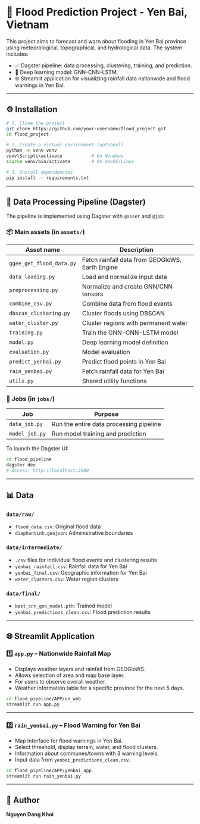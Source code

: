 # 🌊 Flood Prediction Project - Yen Bai, Vietnam

This project aims to forecast and warn about flooding in Yen Bai province using meteorological, topographical, and hydrological data. The system includes:

- ✅ Dagster pipeline: data processing, clustering, training, and prediction.
- 🧠 Deep learning model: GNN-CNN-LSTM.
- 🌐 Streamlit application for visualizing rainfall data nationwide and flood warnings in Yen Bai.

---

## ⚙️ Installation

```bash
# 1. Clone the project
git clone https://github.com/your-username/flood_project.git
cd flood_project

# 2. Create a virtual environment (optional)
python -m venv venv
venv\Scripts\activate           # On Windows
source venv/bin/activate        # On macOS/Linux

# 3. Install dependencies
pip install -r requirements.txt
```

---

## 🔁 Data Processing Pipeline (Dagster)

The pipeline is implemented using Dagster with `@asset` and `@job`:

### 📦 Main assets (in `assets/`)

| Asset name                | Description                                      |
| ------------------------- | ------------------------------------------------ |
| `ggee_get_flood_data.py`  | Fetch rainfall data from GEOGloWS, Earth Engine  |
| `data_loading.py`         | Load and normalize input data                    |
| `preprocessing.py`        | Normalize and create GNN/CNN tensors             |
| `combine_csv.py`          | Combine data from flood events                   |
| `dbscan_clustering.py`    | Cluster floods using DBSCAN                      |
| `water_cluster.py`        | Cluster regions with permanent water             |
| `training.py`             | Train the GNN-CNN-LSTM model                     |
| `model.py`                | Deep learning model definition                   |
| `evaluation.py`           | Model evaluation                                 |
| `predict_yenbai.py`       | Predict flood points in Yen Bai                  |
| `rain_yenbai.py`          | Fetch rainfall data for Yen Bai                  |
| `utils.py`                | Shared utility functions                         |

### 🧩 Jobs (in `jobs/`)

| Job            | Purpose                                 |
| -------------- | --------------------------------------- |
| `data_job.py`  | Run the entire data processing pipeline |
| `model_job.py` | Run model training and prediction       |

To launch the Dagster UI:

```bash
cd flood_pipeline
dagster dev
# Access: http://localhost:3000
```

---

## 📊 Data

### `data/raw/`

* `flood_data.csv`: Original flood data
* `diaphantinh.geojson`: Administrative boundaries

### `data/intermediate/`

* `.csv` files for individual flood events and clustering results
* `yenbai_rainfall.csv`: Rainfall data for Yen Bai
* `yenbai_final.csv`: Geographic information for Yen Bai
* `water_clusters.csv`: Water region clusters

### `data/final/`

* `best_cnn_gnn_model.pth`: Trained model
* `yenbai_predictions_clean.csv`: Flood prediction results

---

## 🌐 Streamlit Application

### 1️⃣ `app.py` – **Nationwide Rainfall Map**

* Displays weather layers and rainfall from GEOGloWS.
* Allows selection of area and map base layer.
* For users to observe overall weather.
* Weather information table for a specific province for the next 5 days.

```bash
cd flood_pipeline/APP/vn_web
streamlit run app.py
```

---

### 2️⃣ `rain_yenbai.py` – **Flood Warning for Yen Bai**

* Map interface for flood warnings in Yen Bai.
* Select threshold, display terrain, water, and flood clusters.
* Information about communes/towns with 3 warning levels.
* Input data from `yenbai_predictions_clean.csv`.

```bash
cd flood_pipeline/APP/yenbai_app
streamlit run rain_yenbai.py
```

---

## 📌 Author

**Nguyen Dang Khoi**


